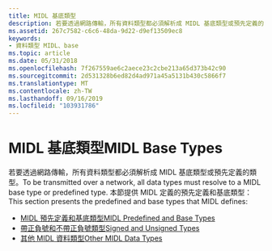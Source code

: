 ```yaml
---
title: MIDL 基底類型
description: 若要透過網路傳輸，所有資料類型都必須解析成 MIDL 基底類型或預先定義的類型。
ms.assetid: 267c7582-c6c6-48da-9d22-d9ef13509ec8
keywords:
- 資料類型 MIDL、base
ms.topic: article
ms.date: 05/31/2018
ms.openlocfilehash: 7f267559ae6c2aece23c2cbe213a65d373b42c90
ms.sourcegitcommit: 2d531328b6ed82d4ad971a45a5131b430c5866f7
ms.translationtype: MT
ms.contentlocale: zh-TW
ms.lasthandoff: 09/16/2019
ms.locfileid: "103931786"
---
```

# <a name="midl-base-types"></a><span data-ttu-id="f9c0d-104">MIDL 基底類型</span><span class="sxs-lookup"><span data-stu-id="f9c0d-104">MIDL Base Types</span></span>

<span data-ttu-id="f9c0d-105">若要透過網路傳輸，所有資料類型都必須解析成 MIDL 基底類型或預先定義的類型。</span><span class="sxs-lookup"><span data-stu-id="f9c0d-105">To be transmitted over a network, all data types must resolve to a MIDL base type or predefined type.</span></span> <span data-ttu-id="f9c0d-106">本節提供 MIDL 定義的預先定義和基底類型：</span><span class="sxs-lookup"><span data-stu-id="f9c0d-106">This section presents the predefined and base types that MIDL defines:</span></span>

-   [<span data-ttu-id="f9c0d-107">MIDL 預先定義和基底類型</span><span class="sxs-lookup"><span data-stu-id="f9c0d-107">MIDL Predefined and Base Types</span></span>](midl-predefined-and-base-types.md)
-   [<span data-ttu-id="f9c0d-108">帶正負號和不帶正負號類型</span><span class="sxs-lookup"><span data-stu-id="f9c0d-108">Signed and Unsigned Types</span></span>](signed-vs--unsigned-types.md)
-   [<span data-ttu-id="f9c0d-109">其他 MIDL 資料類型</span><span class="sxs-lookup"><span data-stu-id="f9c0d-109">Other MIDL Data Types</span></span>](other-midl-data-types.md)

 

 




